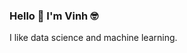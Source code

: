 <!-- <h1 align="center">
  Hi I'm Vinh! <img src="https://raw.githubusercontent.com/ABSphreak/ABSphreak/master/gifs/Hi.gif" width="30px">
</h1>
-->

<!-- <p align="center">I like data science and machine learning</p> -->

<!-- <p align="center">
  <img src="/img/spongebob.gif">
</p> -->

<!-- <p align="center">
  <img align="center" height="200" src="https://github-readme-stats.vercel.app/api?username=Quang-Vinh&show_icons=true&theme=nord&count_private=true">
  <img align="center" height="200" src="https://github-readme-stats.vercel.app/api/top-langs/?username=Quang-Vinh&hide=html,MATLAB&theme=nord">
</p> -->

### Hello 👋 I'm Vinh 🤓

I like data science and machine learning.
